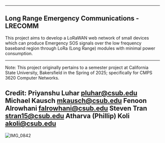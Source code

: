 -------------------------------------------------------------------------------
Long Range Emergency Communications - LRECOMM
-------------------------------------------------------------------------------
This project aims to develop a LoRaWAN web network of small devices which
can produce Emergency SOS signals over the low frequency baseband region
through LoRa (Long Range) modules with minimal power consumption.
____
Note: This project originally pertains to a semester project at California
      State University, Bakersfield in the Spring of 2025; specifically for
      CMPS 3620 Computer Networks.

Credit:
    Priyanshu Luhar         pluhar@csub.edu
    Michael Kausch          mkausch@csub.edu
    Fenoon Alrowhani        falrowhani@csub.edu
    Steven Tran             stran15@csub.edu
    Atharva (Phillip) Koli  akoli@csub.edu
-------------------------------------------------------------------------------

![IMG_0842](https://github.com/user-attachments/assets/1d27cec0-4cbd-4667-b3e8-76529fa467c7)
